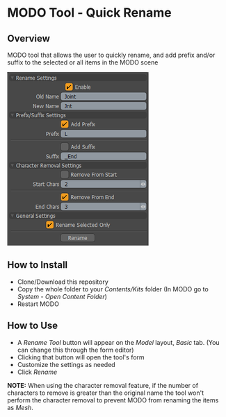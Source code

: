 # MODO Tool - Quick Rename
## Overview
MODO tool that allows the user to quickly rename, and add prefix and/or suffix to the selected or all items
in the MODO scene

![MODO - Quick Rename Tool](https://github.com/Zhibade/modo-rename-tool/blob/master/Misc/ModoQuickRenameTool.png?raw=true)

## How to Install
- Clone/Download this repository
- Copy the whole folder to your *Contents/Kits* folder (In MODO go to *System - Open Content Folder*)
- Restart MODO

## How to Use
- A *Rename Tool* button will appear on the *Model* layout, *Basic* tab. (You can change this through the form editor)
- Clicking that button will open the tool's form
- Customize the settings as needed
- Click *Rename*

**NOTE:** When using the character removal feature, if the number of characters to remove is greater than the original name the tool won't
perform the character removal to prevent MODO from renaming the items as *Mesh*.
